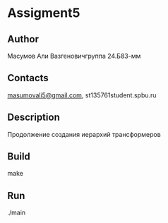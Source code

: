 # Assigment5
## Author
Масумов Али Вазгеновичгруппа 24.Б83-мм
## Contacts
masumovali5@gmail.com, st135761student.spbu.ru
## Description
Продолжение создания иерархий трансформеров
## Build
make
## Run
./main